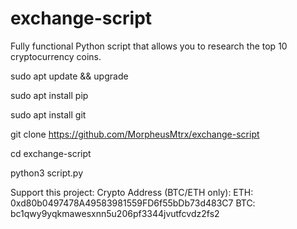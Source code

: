 # exchange-script
Fully functional Python script that allows you to research the top 10 cryptocurrency coins.


sudo apt update && upgrade

sudo apt install pip

sudo apt install git

git clone https://github.com/MorpheusMtrx/exchange-script

cd exchange-script

python3 script.py

Support this project: Crypto Address (BTC/ETH only): ETH: 0xd80b0497478A49583981559FD6f55bDb73d483C7 BTC: bc1qwy9yqkmawesxnn5u206pf3344jvutfcvdz2fs2
